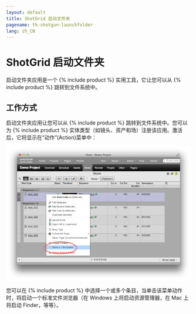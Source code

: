 ```yaml
---
layout: default
title: ShotGrid 启动文件夹
pagename: tk-shotgun-launchfolder
lang: zh_CN
---
```


# ShotGrid 启动文件夹

启动文件夹应用是一个 {% include product %} 实用工具，它让您可以从 {% include product %} 跳转到文件系统中。

## 工作方式

启动文件夹应用让您可以从 {% include product %} 跳转到文件系统中。您可以为 {% include product %} 实体类型（如镜头、资产和场）注册该应用。激活后，它将显示在“动作”(Action)菜单中：

![启动文件夹显示在文件系统中](../images/apps/shotgun-launchfoldershow_in_fs.png)

您可以在 {% include product %} 中选择一个或多个条目，当单击该菜单动作时，将启动一个标准文件浏览器（在 Windows 上将启动资源管理器，在 Mac 上将启动 Finder，等等）。
